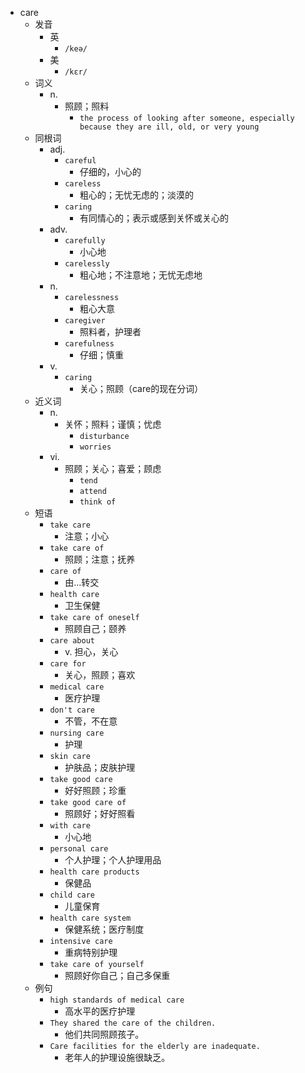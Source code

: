 - care
  - 发音
    - 英
      - `/keə/`
    - 美
      - `/kɛr/`
  - 词义
    - n.
      - 照顾；照料
        - `the process of looking after someone, especially because they are ill, old, or very young`
  - 同根词
    - adj.
      - `careful`
        - 仔细的，小心的
      - `careless`
        - 粗心的；无忧无虑的；淡漠的
      - `caring`
        - 有同情心的；表示或感到关怀或关心的
    - adv.
      - `carefully`
        - 小心地
      - `carelessly`
        - 粗心地；不注意地；无忧无虑地
    - n.
      - `carelessness`
        - 粗心大意
      - `caregiver`
        - 照料者，护理者
      - `carefulness`
        - 仔细；慎重
    - v.
      - `caring`
        - 关心；照顾（care的现在分词）
  - 近义词
    - n.
      - 关怀；照料；谨慎；忧虑
        - `disturbance`
        - `worries`
    - vi.
      - 照顾；关心；喜爱；顾虑
        - `tend`
        - `attend`
        - `think of`
  - 短语
    - `take care`
      - 注意；小心 
    - `take care of`
      - 照顾；注意；抚养 
    - `care of`
      - 由…转交 
    - `health care`
      - 卫生保健 
    - `take care of oneself`
      - 照顾自己；颐养 
    - `care about`
      - v. 担心，关心 
    - `care for`
      - 关心，照顾；喜欢 
    - `medical care`
      - 医疗护理 
    - `don't care`
      - 不管，不在意 
    - `nursing care`
      - 护理 
    - `skin care`
      - 护肤品；皮肤护理 
    - `take good care`
      - 好好照顾；珍重 
    - `take good care of`
      - 照顾好；好好照看 
    - `with care`
      - 小心地 
    - `personal care`
      - 个人护理；个人护理用品 
    - `health care products`
      - 保健品 
    - `child care`
      - 儿童保育 
    - `health care system`
      - 保健系统；医疗制度 
    - `intensive care`
      - 重病特别护理 
    - `take care of yourself`
      - 照顾好你自己；自己多保重 
  - 例句
    - `high standards of medical care`
      - 高水平的医疗护理
    - `They shared the care of the children.`
      - 他们共同照顾孩子。
    - `Care facilities for the elderly are inadequate.`
      - 老年人的护理设施很缺乏。

